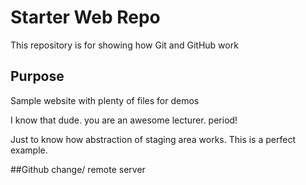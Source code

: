 # Starter Web Repo

This repository is for showing how Git and GitHub work

## Purpose

Sample website with plenty of files for demos

I know that dude. you are an awesome lecturer.
period!

Just to know how abstraction of staging area works.
This is a perfect example.

##Github change/ remote server
